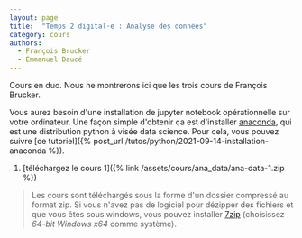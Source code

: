 ```yaml
---
layout: page
title:  "Temps 2 digital·e : Analyse des données"
category: cours
authors:
  - François Brucker
  - Emmanuel Daucé
---
```


Cours en duo. Nous ne montrerons ici que les trois cours de François Brucker.

Vous aurez besoin d'une installation de jupyter notebook opérationnelle sur votre ordinateur. Une façon simple d'obtenir ça est d'installer [anaconda](https://www.anaconda.com/products/individual), qui est une distribution python à visée data science. Pour cela, vous pouvez suivre [ce tutoriel]({% post_url /tutos/python/2021-09-14-installation-anaconda %}).

1. [téléchargez le cours 1]({% link /assets/cours/ana_data/ana-data-1.zip %})

> Les cours sont téléchargés sous la forme d'un dossier compressé au format zip. Si vous n'avez pas de logiciel pour dézipper des fichiers et que vous êtes sous windows, vous pouvez installer [7zip](https://www.7-zip.org/download.html) (choisissez *64-bit Windows x64* comme système).
